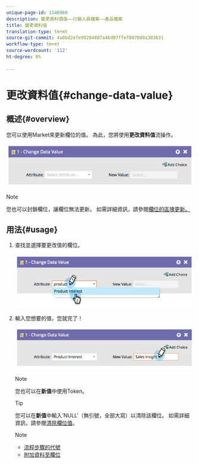 ```yaml
---
unique-page-id: 1146960
description: 變更資料價值——行銷人員檔案——產品檔案
title: 變更資料值
translation-type: tm+mt
source-git-commit: 4a0bd2efe99284807a46d07ffef0070d9a303631
workflow-type: tm+mt
source-wordcount: '112'
ht-degree: 0%

---
```



# 更改資料值{#change-data-value}

## 概述{#overview}

您可以使用Market來更新欄位的值。 為此，您將使用&#x200B;**更改資料值**&#x200B;流操作。

![](assets/image2014-9-22-11-3a15-3a34.png)

>[!NOTE]
>
>您也可以封鎖欄位，讓欄位無法更新。 如需詳細資訊，請參閱[欄位的區塊更新。](/help/marketo/product-docs/administration/field-management/block-updates-to-a-field.md)

## 用法{#usage}

1. 查找並選擇要更改值的欄位。

   ![](assets/image2014-9-22-11-3a18-3a29.png)

1. 輸入您想要的值，您就完了！

   ![](assets/image2014-9-22-11-3a18-3a38.png)

   >[!NOTE]
   >
   >您也可以在&#x200B;**新值**&#x200B;中使用Token。

   >[!TIP]
   >
   >您可以在&#x200B;**新值**&#x200B;中輸入&#39;NULL&#39;（無引號，全部大寫）以清除該欄位。 如需詳細資訊，請參閱[清除欄位值](/help/marketo/product-docs/core-marketo-concepts/smart-campaigns/flow-actions/change-data-value/clear-field-values.md)。

   >[!NOTE]
   >
   >* [流程步驟的代號](/help/marketo/product-docs/core-marketo-concepts/smart-campaigns/flow-actions/use-tokens-in-flow-steps.md)
   >* [附加資料至欄位](/help/marketo/product-docs/core-marketo-concepts/smart-campaigns/flow-actions/append-data-to-a-field.md)

